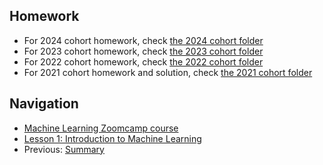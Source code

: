 ## Homework

* For 2024 cohort homework, check [the 2024 cohort folder](../cohorts/2024/01-intro/homework.md)
* For 2023 cohort homework, check [the 2023 cohort folder](../cohorts/2023/01-intro/homework.md)
* For 2022 cohort homework, check [the 2022 cohort folder](../cohorts/2022/01-intro/homework.md)
* For 2021 cohort homework and solution, check [the 2021 cohort folder](../cohorts/2021/01-intro/)


## Navigation

* [Machine Learning Zoomcamp course](../)
* [Lesson 1: Introduction to Machine Learning](./)
* Previous: [Summary](10-summary.md)
